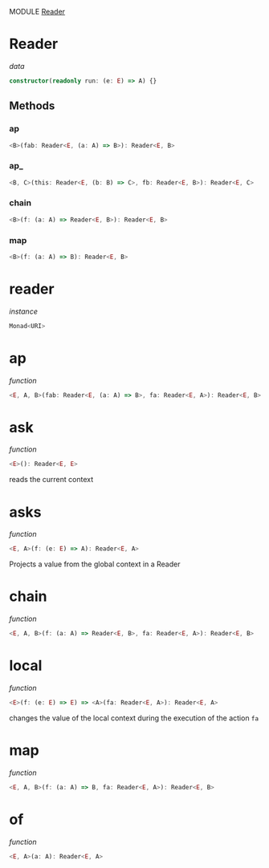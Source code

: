 MODULE [Reader](https://github.com/gcanti/fp-ts/blob/master/src/Reader.ts)

# Reader

_data_

```ts
constructor(readonly run: (e: E) => A) {}
```

## Methods

### ap

```ts
<B>(fab: Reader<E, (a: A) => B>): Reader<E, B>
```

### ap_

```ts
<B, C>(this: Reader<E, (b: B) => C>, fb: Reader<E, B>): Reader<E, C>
```

### chain

```ts
<B>(f: (a: A) => Reader<E, B>): Reader<E, B>
```

### map

```ts
<B>(f: (a: A) => B): Reader<E, B>
```

# reader

_instance_

```ts
Monad<URI>
```

# ap

_function_

```ts
<E, A, B>(fab: Reader<E, (a: A) => B>, fa: Reader<E, A>): Reader<E, B>
```

# ask

_function_

```ts
<E>(): Reader<E, E>
```

reads the current context

# asks

_function_

```ts
<E, A>(f: (e: E) => A): Reader<E, A>
```

Projects a value from the global context in a Reader

# chain

_function_

```ts
<E, A, B>(f: (a: A) => Reader<E, B>, fa: Reader<E, A>): Reader<E, B>
```

# local

_function_

```ts
<E>(f: (e: E) => E) => <A>(fa: Reader<E, A>): Reader<E, A>
```

changes the value of the local context during the execution of the action `fa`

# map

_function_

```ts
<E, A, B>(f: (a: A) => B, fa: Reader<E, A>): Reader<E, B>
```

# of

_function_

```ts
<E, A>(a: A): Reader<E, A>
```
